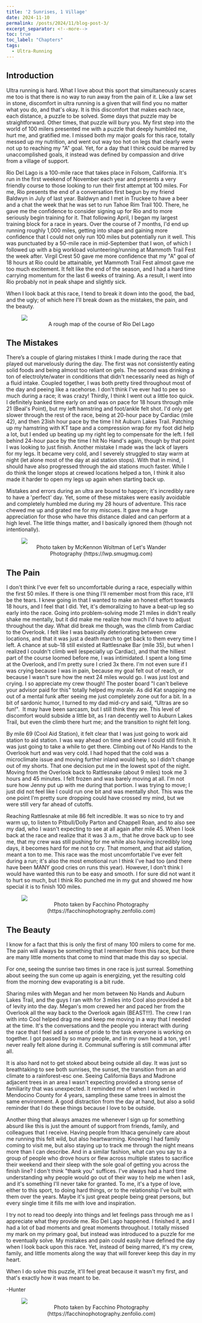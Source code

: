 ```yaml
---
title: '2 Sunrises, 1 Village'
date: 2024-11-10
permalink: /posts/2024/11/blog-post-3/
excerpt_separator: <!--more-->
toc: true
toc_label: "Chapters"
tags:
  - Ultra-Running
---
```


## Introduction
Ultra running is hard. What I love about this sport that simultaneously scares me too is that there is no way to run away from the pain of it. Like a law set in stone, discomfort in ultra running is a given that will find you no matter what you do, and that's okay. It is this discomfort that makes each race, each distance, a puzzle to be solved. Some days that puzzle may be straightforward. Other times, that puzzle will bury you. My first step into the world of 100 milers presented me with a puzzle that deeply humbled me, hurt me, and gratified me. I missed both my major goals for this race, totally messed up my nutrition, and went out way too hot on legs that clearly were not up to reaching my "A" goal. Yet, for a day that I think could be marred by unaccomplished goals, it instead was defined by compassion and drive from a village of support.

Rio Del Lago is a 100-mile race that takes place in Folsom, California. It's run in the first weekend of November each year and presents a very friendly course to those looking to run their first attempt at 100 miles. For me, Rio presents the end of a conversation first begun by my friend Baldwyn in July of last year. Baldwyn and I met in Truckee to have a beer and a chat the week that he was set to run Tahoe Rim Trail 100. There, he gave me the confidence to consider signing up for Rio and to more seriously begin training for it. That following April, I began my largest training block for a race in years. Over the course of 7 months, I'd end up running roughly 1,000 miles, getting into shape and gaining more confidence that I could not only run 100 miles but potentially run it well. This was punctuated by a 50-mile race in mid-September that I won, of which I followed up with a big workload volunteering/running at Mammoth Trail Fest the week after. Virgil Crest 50 gave me more confidence that my "A" goal of 18 hours at Rio could be attainable, yet Mammoth Trail Fest almost gave me too much excitement. It felt like the end of the season, and I had a hard time carrying momentum for the last 6 weeks of training. As a result, I went into Rio probably not in peak shape and slightly sick. 

When I look back at this race, I tend to break it down into the good, the bad, and the ugly; of which here I'll break down as the mistakes, the pain, and the beauty. 

<figure>
<img src='/images/RDL/RDL_MapV2.pdf'>
<figcaption align = "middle"> A rough map of the course of Rio Del Lago
</figcaption>
</figure>

## The Mistakes
There’s a couple of glaring mistakes I think I made during the race that played out marvelously during the day. The first was not consistently eating solid foods and being almost too reliant on gels. The second was drinking a ton of electrolyte/water in conditions that didn't necessarily need as high of a fluid intake. Coupled together, I was both pretty tired throughout most of the day and peeing like a racehorse. I don't think I've ever had to pee so much during a race; it was crazy! Thirdly, I think I went out a little too quick. I definitely banked time early on and was on pace for 18 hours through mile 21 (Beal's Point), but my left hamstring and foot/ankle felt shot. I'd only get slower through the rest of the race, being at 20-hour pace by Cardiac (mile 42), and then 23ish hour pace by the time I hit Auburn Lakes Trail. Patching up my hamstring with KT tape and a compression wrap for my foot did help a lot, but I ended up beating up my right leg to compensate for the left. I fell behind 24-hour pace by the time I hit No Hand's again, though by that point I was looking to just finish. Another mistake I made was the lack of layers for my legs. It became very cold, and I severely struggled to stay warm at night (let alone most of the day at aid station stops). With that in mind, I should have also progressed through the aid stations much faster. While I do think the longer stops at crewed locations helped a ton, I think it also made it harder to open my legs up again when starting back up.

Mistakes and errors during an ultra are bound to happen; it's incredibly rare to have a 'perfect' day. Yet, some of these mistakes were easily avoidable and completely humbled me during my 28 hours of adventure. This race chewed me up and grated me for my miscues. It gave me a huge appreciation for those who have this distance dialed and can perform at a high level. The little things matter, and I basically ignored them (though not intentionally).
<figure>
<img src='/images/RDL/MW_LW_LO2.jpg'>
<figcaption align = "middle"> Photo taken by McKennon Woltman of Let's Wander Photography (https://lwp.smugmug.com)
</figcaption>
</figure>

## The Pain
I don't think I've ever felt so uncomfortable during a race, especially within the first 50 miles. If there is one thing I'll remember most from this race, it'll be the tears. I knew going in that I wanted to make an honest effort towards 18 hours, and I feel that I did. Yet, it's demoralizing to have a beat-up leg so early into the race. Going into problem-solving mode 21 miles in didn't really shake me mentally, but it did make me realize how much I'd have to adjust throughout the day. What did break me though, was the climb from Cardiac to the Overlook. I felt like I was basically deteriorating between crew locations, and that it was just a death march to get back to them every time I left. A chance at sub-18 still existed at Rattlesnake Bar (mile 35), but when I realized I couldn't climb well (especially up Cardiac), and that the hilliest part of the course loomed before me, I was intimidated. I spent a long time at the Overlook, and I'm pretty sure I cried 3x there. I'm not even sure if I was crying because I was in pain, because my goal felt out of reach, or because I wasn't sure how the next 24 miles would go. I was just lost and crying. I so appreciate my crew though! The poster board "I can't believe your advisor paid for this" totally helped my morale. As did Kat snapping me out of a mental funk after seeing me just completely zone out for a bit. In a bit of sardonic humor, I turned to my dad mid-cry and said, “Ultras are so fun!".  It may have been sarcasm, but I still think they are. This level of discomfort would subside a little bit, as I ran decently well to Auburn Lakes Trail, but even the climb there hurt me; and the transition to night felt long.

By mile 69 (Cool Aid Station), it felt clear that I was just going to work aid station to aid station. I was way ahead on time and knew I could still finish. It was just going to take a while to get there. Climbing out of No Hands to the Overlook hurt and was very cold. I had hoped that the cold was a microclimate issue and moving further inland would help, so I didn't change out of my shorts. That one decision put me in the lowest spot of the night. Moving from the Overlook back to Rattlesnake (about 9 miles) took me 3 hours and 45 minutes. I felt frozen and was barely moving at all. I'm not sure how Jenny put up with me during that portion. I was trying to move; I just did not feel like I could run one bit and was mentally shot. This was the one point I'm pretty sure dropping could have crossed my mind, but we were still very far ahead of cutoffs.

Reaching Rattlesnake at mile 86 felt incredible. It was so nice to try and warm up, to listen to Pitbull/Dolly Parton and Chappell Roan, and to also see my dad, who I wasn't expecting to see at all again after mile 45. When I look back at the race and realize that it was 3 a.m., that he drove back up to see me, that my crew was still pushing for me while also having incredibly long days, it becomes hard for me not to cry. That moment, and that aid station, meant a ton to me. This race was the most uncomfortable I've ever felt during a run; it's also the most emotional run I think I've had too (and there have been MANY good cries on runs this year). However, I don't think I would have wanted this run to be easy and smooth. I for sure did not want it to hurt so much, but I think Rio punched me in my gut and showed me how special it is to finish 100 miles.

<figure>
<img src='images/RDL/4190-03-082-ZF-2650-58085-1-001-001.jpg'>
<figcaption align = "middle"> Photo taken by Facchino Photography (https://facchinophotography.zenfolio.com)
</figcaption>
</figure>

## The Beauty
I know for a fact that this is only the first of many 100 milers to come for me. The pain will always be something that I remember from this race, but there are many little moments that come to mind that made this day so special.

For one, seeing the sunrise two times in one race is just surreal. Something about seeing the sun come up again is energizing, yet the resulting cold from the morning dew evaporating is a bit rude.

Sharing miles with Megan and her mom between No Hands and Auburn Lakes Trail, and the guys I ran with for 3 miles into Cool also provided a bit of levity into the day. Megan's mom crewed her and paced her from the Overlook all the way back to the Overlook again (BEAST!!!). The crew I ran with into Cool helped drag me and keep me moving in a way that I needed at the time. It's the conversations and the people you interact with during the race that I feel add a sense of pride to the task everyone is working on together. I got passed by so many people, and in my own head a ton, yet I never really felt alone during it. Communal suffering is still communal after all.

It is also hard not to get stoked about being outside all day. It was just so breathtaking to see both sunrises, the sunset, the transition from an arid climate to a rainforest-esc one. Seeing California Bays and Madrone adjacent trees in an area I wasn't expecting provided a strong sense of familiarity that was unexpected. It reminded me of when I worked in Mendocino County for 4 years, sampling these same trees in almost the same environment. A good distraction from the day at hand, but also a solid reminder that I do these things because I love to be outside.

Another thing that always amazes me whenever I sign up for something absurd like this is just the amount of support from friends, family, and colleagues that I receive. Having people from Ithaca genuinely care about me running this felt wild, but also heartwarming. Knowing I had family coming to visit me, but also staying up to track me through the night means more than I can describe. And in a similar fashion, what can you say to a group of people who drove hours or flew across multiple states to sacrifice their weekend and their sleep with the sole goal of getting you across the finish line? I don't think "thank you" suffices. I've always had a hard time understanding why people would go out of their way to help me when I ask, and it's something I'll never take for granted. To me, it's a type of love, either to this sport, to doing hard things, or to the relationship I've built with them over the years. Maybe it's just great people being great persons, but every single time it fills me with love and inspiration.

I try not to read too deeply into things and let feelings pass through me as I appreciate what they provide me. Rio Del Lago happened. I finished it, and I had a lot of bad moments and great moments throughout. I totally missed my mark on my primary goal, but instead was introduced to a puzzle for me to eventually solve. My mistakes and pain could easily have defined the day when I look back upon this race. Yet, instead of being marred, it's my crew, family, and little moments along the way that will forever keep this day in my heart.

When I do solve this puzzle, it'll feel great because it wasn't my first, and that's exactly how it was meant to be.

-Hunter

<figure>
<img src='images/RDL/4190-07-476-ZF-2650-58085-1-001-011.jpg'>
<figcaption align = "middle"> Photo taken by Facchino Photography (https://facchinophotography.zenfolio.com)
</figcaption>
</figure>